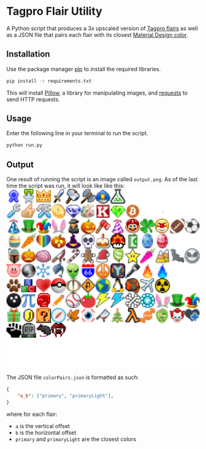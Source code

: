 # Tagpro Flair Utility

A Python script that produces a 3x upscaled version of [Tagpro flairs](https://tagpro.koalabeast.com/images/flair.png) as well as a JSON file that pairs each flair with its closest [Material Design color](https://material.io/design/color/the-color-system.html#tools-for-picking-colors).

## Installation

Use the package manager [pip](https://pip.pypa.io/en/stable/) to install the required libraries.

```bash
pip install -r requirements.txt
```

This will install [Pillow](https://pillow.readthedocs.io/en/stable/#), a library for manipulating images, and [requests](https://requests.readthedocs.io/en/master/) to send HTTP requests.

## Usage

Enter the following line in your terminal to run the script.
```bash
python run.py
```

## Output
One result of running the script is an image called ```output.png```. As of the last time the script was run, it will look like like this:
![Screenshot of homepage](./output.png)

The JSON file ```colorPairs.json``` is formatted as such:
```json
{
    "a_b": ["primary", "primaryLight"],
}
```
where for each flair:
- ```a``` is the vertical offset
- ```b``` is the horizontal offset
- ```primary``` and ```primaryLight``` are the closest colors